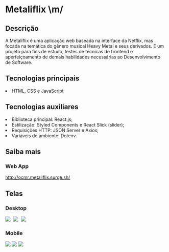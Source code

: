 # Metaliflix \m/

## Descrição
A Metaliflix é uma aplicação web baseada na interface da Netflix, mas focada na temática do gênero musical Heavy Metal e seus derivados. É um projeto para fins de estudo, testes de técnicas de frontend e aperfeiçoamento de demais habilidades necessárias ao Desenvolvimento de Software.

## Tecnologias principais
<li>HTML, CSS e JavaScript</li>     

## Tecnologias auxiliares
<li>Biblioteca principal: React.js;</li>
<li>Estilização: Styled Components e React Slick (slider);</li> 
<li>Requisições HTTP: JSON Server e Axios;</li> 
<li>Variáveis de ambiente: Dotenv.</li>

## Saiba mais

### Web App
http://ocmr.metaliflix.surge.sh/

## Telas

### Desktop
<kbd>
<img src='https://user-images.githubusercontent.com/55052153/90803097-a1a10680-e2ee-11ea-81e8-fb057042253a.png' width='auto' heigth='406' align-self='center'>
<img src='https://user-images.githubusercontent.com/55052153/90803468-2855e380-e2ef-11ea-9640-0eea0dfe4b9a.png' width='auto' heigth='406' align-self='center'>
<img src='https://user-images.githubusercontent.com/55052153/90808670-c8fbd180-e2f6-11ea-91d4-aa41246d7eeb.png' width='auto' heigth='406' align-self='center'>
</kbd>

### Mobile

<img src='https://user-images.githubusercontent.com/55052153/90809122-648d4200-e2f7-11ea-9607-23a0603d150e.png' width='auto' heigth='auto'>
<img src='https://user-images.githubusercontent.com/55052153/90809175-75d64e80-e2f7-11ea-91b0-72c523eb85c5.png' width='auto' heigth='auto'>
<img src='https://user-images.githubusercontent.com/55052153/90809224-88e91e80-e2f7-11ea-8528-a1c492940e91.png' width='auto' heigth='auto'>

